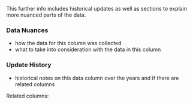 This further info includes historical updates as well as sections to explain more nuanced parts of the data.

### Data Nuances

- how the data for this column was collected
- what to take into consideration with the data in this column

### Update History

- historical notes on this data column over the years and if there are related columns

Related columns:

